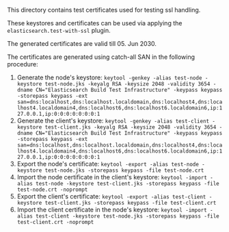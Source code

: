 This directory contains test certificates used for testing ssl handling.

These keystores and certificates can be used via applying the `elasticsearch.test-with-ssl` plugin.

The generated certificates are valid till 05. Jun 2030.

The certificates are generated using catch-all SAN in the following procedure:

1. Generate the node's keystore:
   `keytool -genkey -alias test-node -keystore test-node.jks -keyalg RSA -keysize 2048 -validity 3654 -dname CN="Elasticsearch Build Test Infrastructure" -keypass keypass -storepass keypass -ext san=dns:localhost,dns:localhost.localdomain,dns:localhost4,dns:localhost4.localdomain4,dns:localhost6,dns:localhost6.localdomain6,ip:127.0.0.1,ip:0:0:0:0:0:0:0:1`
2. Generate the client's keystore:
   `keytool -genkey -alias test-client -keystore test-client.jks -keyalg RSA -keysize 2048 -validity 3654 -dname CN="Elasticsearch Build Test Infrastructure" -keypass keypass -storepass keypass -ext san=dns:localhost,dns:localhost.localdomain,dns:localhost4,dns:localhost4.localdomain4,dns:localhost6,dns:localhost6.localdomain6,ip:127.0.0.1,ip:0:0:0:0:0:0:0:1`
3. Export the node's certificate:
   `keytool -export -alias test-node -keystore test-node.jks -storepass keypass -file test-node.crt`
4. Import the node certificate in the client's keystore:
   `keytool -import -alias test-node -keystore test-client.jks -storepass keypass -file test-node.crt -noprompt`
5. Export the client's certificate:
   `keytool -export -alias test-client -keystore test-client.jks -storepass keypass -file test-client.crt`
6. Import the client certificate in the node's keystore:
   `keytool -import -alias test-client -keystore test-node.jks -storepass keypass -file test-client.crt -noprompt`
